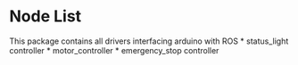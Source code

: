 # Node List
This package contains all drivers interfacing arduino with ROS
	* status_light controller
	* motor_controller
	* emergency_stop controller
